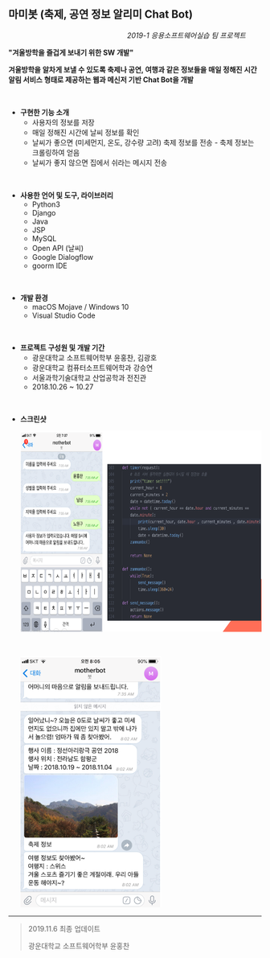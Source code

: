 ## 마미봇 (축제, 공연 정보 알리미 Chat Bot)

&nbsp;&nbsp;&nbsp;&nbsp;&nbsp;&nbsp;&nbsp;&nbsp;&nbsp;&nbsp;&nbsp;&nbsp;&nbsp;&nbsp;&nbsp;&nbsp;&nbsp;&nbsp;&nbsp;&nbsp;&nbsp;&nbsp;&nbsp;&nbsp;&nbsp;&nbsp;&nbsp;&nbsp;&nbsp;&nbsp;&nbsp;&nbsp;&nbsp;&nbsp;&nbsp;&nbsp;&nbsp;&nbsp;&nbsp;&nbsp;&nbsp;&nbsp;&nbsp;&nbsp;&nbsp;&nbsp;&nbsp;&nbsp;&nbsp;&nbsp;&nbsp;&nbsp;&nbsp;&nbsp;&nbsp;&nbsp;&nbsp;&nbsp;&nbsp;&nbsp;*2019-1 응용소프트웨어실습 팀 프로젝트*

**"겨울방학을 즐겁게 보내기 위한 SW 개발"**

**겨울방학을 알차게 보낼 수 있도록 축제나 공연, 여행과 같은 정보들을 매일 정해진 시간 알림 서비스 형태로 제공하는 웹과 메신저 기반 Chat Bot을 개발**

<br>

- **구현한 기능 소개**
  - 사용자의 정보를 저장
  - 매일 정해진 시간에 날씨 정보를 확인
  - 날씨가 좋으면 (미세먼지, 온도, 강수량 고려) 축제 정보를 전송 - 축제 정보는 크롤링하여 얻음
  - 날씨가 좋지 않으면 집에서 쉬라는 메시지 전송

<br>

- **사용한 언어 및 도구, 라이브러리**
  + Python3
  + Django
  + Java
  + JSP
  + MySQL
  + Open API (날씨)
  + Google Dialogflow
  + goorm IDE

<br>

+ **개발 환경**
  + macOS Mojave / Windows 10
  + Visual Studio Code

<br>

- **프로젝트 구성원 및 개발 기간**
  + 광운대학교 소프트웨어학부 윤홍찬, 김광호
  + 광운대학교 컴퓨터소프트웨어학과 강승연
  + 서울과학기술대학교 산업공학과 전진관
  + 2018.10.26 ~ 10.27

<br>

- **스크린샷**

  <img width="700" height="400" src="./readimg/img1.png"></img>
  
  <br>
  
  <img width="280" height="500" src="./readimg/img2.png"></img>



---

> 2019.11.6 최종 업데이트
>
> 광운대학교 소프트웨어학부 윤홍찬

